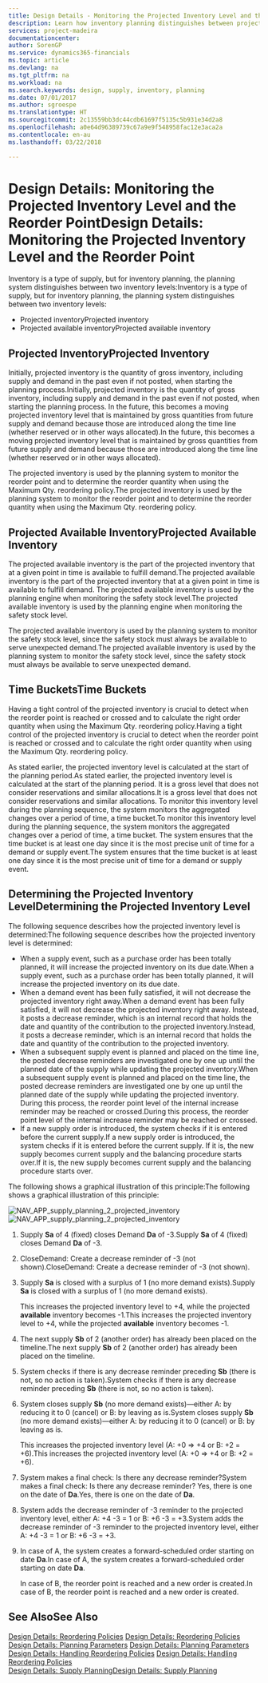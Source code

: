 ```yaml
---
title: Design Details - Monitoring the Projected Inventory Level and the Reorder Point | Microsoft Docs
description: Learn how inventory planning distinguishes between projected inventory and projected available inventory levels.
services: project-madeira
documentationcenter: 
author: SorenGP
ms.service: dynamics365-financials
ms.topic: article
ms.devlang: na
ms.tgt_pltfrm: na
ms.workload: na
ms.search.keywords: design, supply, inventory, planning
ms.date: 07/01/2017
ms.author: sgroespe
ms.translationtype: HT
ms.sourcegitcommit: 2c13559bb3dc44cdb61697f5135c5b931e34d2a8
ms.openlocfilehash: a0e64d96389739c67a9e9f548958fac12e3aca2a
ms.contentlocale: en-au
ms.lasthandoff: 03/22/2018

---
```

# <a name="design-details-monitoring-the-projected-inventory-level-and-the-reorder-point"></a><span data-ttu-id="5b367-103">Design Details: Monitoring the Projected Inventory Level and the Reorder Point</span><span class="sxs-lookup"><span data-stu-id="5b367-103">Design Details: Monitoring the Projected Inventory Level and the Reorder Point</span></span>
<span data-ttu-id="5b367-104">Inventory is a type of supply, but for inventory planning, the planning system distinguishes between two inventory levels:</span><span class="sxs-lookup"><span data-stu-id="5b367-104">Inventory is a type of supply, but for inventory planning, the planning system distinguishes between two inventory levels:</span></span>  

* <span data-ttu-id="5b367-105">Projected inventory</span><span class="sxs-lookup"><span data-stu-id="5b367-105">Projected inventory</span></span>  
* <span data-ttu-id="5b367-106">Projected available inventory</span><span class="sxs-lookup"><span data-stu-id="5b367-106">Projected available inventory</span></span>  

## <a name="projected-inventory"></a><span data-ttu-id="5b367-107">Projected Inventory</span><span class="sxs-lookup"><span data-stu-id="5b367-107">Projected Inventory</span></span>  
<span data-ttu-id="5b367-108">Initially, projected inventory is the quantity of gross inventory, including supply and demand in the past even if not posted, when starting the planning process.</span><span class="sxs-lookup"><span data-stu-id="5b367-108">Initially, projected inventory is the quantity of gross inventory, including supply and demand in the past even if not posted, when starting the planning process.</span></span> <span data-ttu-id="5b367-109">In the future, this becomes a moving projected inventory level that is maintained by gross quantities from future supply and demand because those are introduced along the time line (whether reserved or in other ways allocated).</span><span class="sxs-lookup"><span data-stu-id="5b367-109">In the future, this becomes a moving projected inventory level that is maintained by gross quantities from future supply and demand because those are introduced along the time line (whether reserved or in other ways allocated).</span></span>  

<span data-ttu-id="5b367-110">The projected inventory is used by the planning system to monitor the reorder point and to determine the reorder quantity when using the Maximum Qty. reordering policy.</span><span class="sxs-lookup"><span data-stu-id="5b367-110">The projected inventory is used by the planning system to monitor the reorder point and to determine the reorder quantity when using the Maximum Qty. reordering policy.</span></span>  

## <a name="projected-available-inventory"></a><span data-ttu-id="5b367-111">Projected Available Inventory</span><span class="sxs-lookup"><span data-stu-id="5b367-111">Projected Available Inventory</span></span>  
<span data-ttu-id="5b367-112">The projected available inventory is the part of the projected inventory that at a given point in time is available to fulfill demand.</span><span class="sxs-lookup"><span data-stu-id="5b367-112">The projected available inventory is the part of the projected inventory that at a given point in time is available to fulfill demand.</span></span> <span data-ttu-id="5b367-113">The projected available inventory is used by the planning engine when monitoring the safety stock level.</span><span class="sxs-lookup"><span data-stu-id="5b367-113">The projected available inventory is used by the planning engine when monitoring the safety stock level.</span></span>  

<span data-ttu-id="5b367-114">The projected available inventory is used by the planning system to monitor the safety stock level, since the safety stock must always be available to serve unexpected demand.</span><span class="sxs-lookup"><span data-stu-id="5b367-114">The projected available inventory is used by the planning system to monitor the safety stock level, since the safety stock must always be available to serve unexpected demand.</span></span>  

## <a name="time-buckets"></a><span data-ttu-id="5b367-115">Time Buckets</span><span class="sxs-lookup"><span data-stu-id="5b367-115">Time Buckets</span></span>  
<span data-ttu-id="5b367-116">Having a tight control of the projected inventory is crucial to detect when the reorder point is reached or crossed and to calculate the right order quantity when using the Maximum Qty. reordering policy.</span><span class="sxs-lookup"><span data-stu-id="5b367-116">Having a tight control of the projected inventory is crucial to detect when the reorder point is reached or crossed and to calculate the right order quantity when using the Maximum Qty. reordering policy.</span></span>  

<span data-ttu-id="5b367-117">As stated earlier, the projected inventory level is calculated at the start of the planning period.</span><span class="sxs-lookup"><span data-stu-id="5b367-117">As stated earlier, the projected inventory level is calculated at the start of the planning period.</span></span> <span data-ttu-id="5b367-118">It is a gross level that does not consider reservations and similar allocations.</span><span class="sxs-lookup"><span data-stu-id="5b367-118">It is a gross level that does not consider reservations and similar allocations.</span></span> <span data-ttu-id="5b367-119">To monitor this inventory level during the planning sequence, the system monitors the aggregated changes over a period of time, a time bucket.</span><span class="sxs-lookup"><span data-stu-id="5b367-119">To monitor this inventory level during the planning sequence, the system monitors the aggregated changes over a period of time, a time bucket.</span></span> <span data-ttu-id="5b367-120">The system ensures that the time bucket is at least one day since it is the most precise unit of time for a demand or supply event.</span><span class="sxs-lookup"><span data-stu-id="5b367-120">The system ensures that the time bucket is at least one day since it is the most precise unit of time for a demand or supply event.</span></span>  

## <a name="determining-the-projected-inventory-level"></a><span data-ttu-id="5b367-121">Determining the Projected Inventory Level</span><span class="sxs-lookup"><span data-stu-id="5b367-121">Determining the Projected Inventory Level</span></span>  
<span data-ttu-id="5b367-122">The following sequence describes how the projected inventory level is determined:</span><span class="sxs-lookup"><span data-stu-id="5b367-122">The following sequence describes how the projected inventory level is determined:</span></span>  

* <span data-ttu-id="5b367-123">When a supply event, such as a purchase order has been totally planned, it will increase the projected inventory on its due date.</span><span class="sxs-lookup"><span data-stu-id="5b367-123">When a supply event, such as a purchase order has been totally planned, it will increase the projected inventory on its due date.</span></span>  
* <span data-ttu-id="5b367-124">When a demand event has been fully satisfied, it will not decrease the projected inventory right away.</span><span class="sxs-lookup"><span data-stu-id="5b367-124">When a demand event has been fully satisfied, it will not decrease the projected inventory right away.</span></span> <span data-ttu-id="5b367-125">Instead, it posts a decrease reminder, which is an internal record that holds the date and quantity of the contribution to the projected inventory.</span><span class="sxs-lookup"><span data-stu-id="5b367-125">Instead, it posts a decrease reminder, which is an internal record that holds the date and quantity of the contribution to the projected inventory.</span></span>  
* <span data-ttu-id="5b367-126">When a subsequent supply event is planned and placed on the time line, the posted decrease reminders are investigated one by one up until the planned date of the supply while updating the projected inventory.</span><span class="sxs-lookup"><span data-stu-id="5b367-126">When a subsequent supply event is planned and placed on the time line, the posted decrease reminders are investigated one by one up until the planned date of the supply while updating the projected inventory.</span></span> <span data-ttu-id="5b367-127">During this process, the reorder point level of the internal increase reminder may be reached or crossed.</span><span class="sxs-lookup"><span data-stu-id="5b367-127">During this process, the reorder point level of the internal increase reminder may be reached or crossed.</span></span>  
* <span data-ttu-id="5b367-128">If a new supply order is introduced, the system checks if it is entered before the current supply.</span><span class="sxs-lookup"><span data-stu-id="5b367-128">If a new supply order is introduced, the system checks if it is entered before the current supply.</span></span> <span data-ttu-id="5b367-129">If it is, the new supply becomes current supply and the balancing procedure starts over.</span><span class="sxs-lookup"><span data-stu-id="5b367-129">If it is, the new supply becomes current supply and the balancing procedure starts over.</span></span>  

<span data-ttu-id="5b367-130">The following shows a graphical illustration of this principle:</span><span class="sxs-lookup"><span data-stu-id="5b367-130">The following shows a graphical illustration of this principle:</span></span>  

<span data-ttu-id="5b367-131">![](media/nav_app_supply_planning_2_projected_inventory.png "NAV_APP_supply_planning_2_projected_inventory")</span><span class="sxs-lookup"><span data-stu-id="5b367-131">![](media/nav_app_supply_planning_2_projected_inventory.png "NAV_APP_supply_planning_2_projected_inventory")</span></span>  

1. <span data-ttu-id="5b367-132">Supply **Sa** of 4 (fixed) closes Demand **Da** of -3.</span><span class="sxs-lookup"><span data-stu-id="5b367-132">Supply **Sa** of 4 (fixed) closes Demand **Da** of -3.</span></span>  
2. <span data-ttu-id="5b367-133">CloseDemand: Create a decrease reminder of -3 (not shown).</span><span class="sxs-lookup"><span data-stu-id="5b367-133">CloseDemand: Create a decrease reminder of -3 (not shown).</span></span>  
3. <span data-ttu-id="5b367-134">Supply **Sa** is closed with a surplus of 1 (no more demand exists).</span><span class="sxs-lookup"><span data-stu-id="5b367-134">Supply **Sa** is closed with a surplus of 1 (no more demand exists).</span></span>  

     <span data-ttu-id="5b367-135">This increases the projected inventory level to +4, while the projected **available** inventory becomes -1.</span><span class="sxs-lookup"><span data-stu-id="5b367-135">This increases the projected inventory level to +4, while the projected **available** inventory becomes -1.</span></span>  

4. <span data-ttu-id="5b367-136">The next supply **Sb** of 2 (another order) has already been placed on the timeline.</span><span class="sxs-lookup"><span data-stu-id="5b367-136">The next supply **Sb** of 2 (another order) has already been placed on the timeline.</span></span>  
5. <span data-ttu-id="5b367-137">System checks if there is any decrease reminder preceding **Sb** (there is not, so no action is taken).</span><span class="sxs-lookup"><span data-stu-id="5b367-137">System checks if there is any decrease reminder preceding **Sb** (there is not, so no action is taken).</span></span>  
6. <span data-ttu-id="5b367-138">System closes supply **Sb** (no more demand exists)—either A: by reducing it to 0 (cancel) or B: by leaving as is.</span><span class="sxs-lookup"><span data-stu-id="5b367-138">System closes supply **Sb** (no more demand exists)—either A: by reducing it to 0 (cancel) or B: by leaving as is.</span></span>  

     <span data-ttu-id="5b367-139">This increases the projected inventory level (A: +0 => +4 or B: +2 = +6).</span><span class="sxs-lookup"><span data-stu-id="5b367-139">This increases the projected inventory level (A: +0 => +4 or B: +2 = +6).</span></span>  

7. <span data-ttu-id="5b367-140">System makes a final check: Is there any decrease reminder?</span><span class="sxs-lookup"><span data-stu-id="5b367-140">System makes a final check: Is there any decrease reminder?</span></span> <span data-ttu-id="5b367-141">Yes, there is one on the date of **Da**.</span><span class="sxs-lookup"><span data-stu-id="5b367-141">Yes, there is one on the date of **Da**.</span></span>  
8. <span data-ttu-id="5b367-142">System adds the decrease reminder of -3 reminder to the projected inventory level, either A: +4 -3 = 1 or B: +6 -3 = +3.</span><span class="sxs-lookup"><span data-stu-id="5b367-142">System adds the decrease reminder of -3 reminder to the projected inventory level, either A: +4 -3 = 1 or B: +6 -3 = +3.</span></span>  
9. <span data-ttu-id="5b367-143">In case of A, the system creates a forward-scheduled order starting on date **Da**.</span><span class="sxs-lookup"><span data-stu-id="5b367-143">In case of A, the system creates a forward-scheduled order starting on date **Da**.</span></span>  

     <span data-ttu-id="5b367-144">In case of B, the reorder point is reached and a new order is created.</span><span class="sxs-lookup"><span data-stu-id="5b367-144">In case of B, the reorder point is reached and a new order is created.</span></span>  

## <a name="see-also"></a><span data-ttu-id="5b367-145">See Also</span><span class="sxs-lookup"><span data-stu-id="5b367-145">See Also</span></span>  
<span data-ttu-id="5b367-146">[Design Details: Reordering Policies](design-details-reordering-policies.md) </span><span class="sxs-lookup"><span data-stu-id="5b367-146">[Design Details: Reordering Policies](design-details-reordering-policies.md) </span></span>  
<span data-ttu-id="5b367-147">[Design Details: Planning Parameters](design-details-planning-parameters.md) </span><span class="sxs-lookup"><span data-stu-id="5b367-147">[Design Details: Planning Parameters](design-details-planning-parameters.md) </span></span>  
<span data-ttu-id="5b367-148">[Design Details: Handling Reordering Policies](design-details-handling-reordering-policies.md) </span><span class="sxs-lookup"><span data-stu-id="5b367-148">[Design Details: Handling Reordering Policies](design-details-handling-reordering-policies.md) </span></span>  
[<span data-ttu-id="5b367-149">Design Details: Supply Planning</span><span class="sxs-lookup"><span data-stu-id="5b367-149">Design Details: Supply Planning</span></span>](design-details-supply-planning.md)

